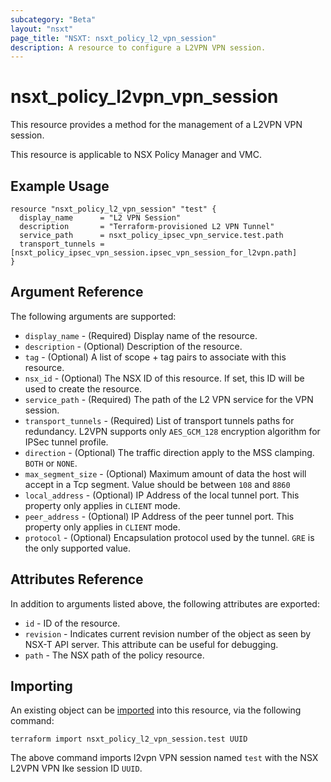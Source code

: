 ```yaml
---
subcategory: "Beta"
layout: "nsxt"
page_title: "NSXT: nsxt_policy_l2_vpn_session"
description: A resource to configure a L2VPN VPN session.
---
```


# nsxt_policy_l2vpn_vpn_session

This resource provides a method for the management of a L2VPN VPN session.

This resource is applicable to NSX Policy Manager and VMC.

## Example Usage

```hcl
resource "nsxt_policy_l2_vpn_session" "test" {
  display_name      = "L2 VPN Session"
  description       = "Terraform-provisioned L2 VPN Tunnel"
  service_path      = nsxt_policy_ipsec_vpn_service.test.path
  transport_tunnels = [nsxt_policy_ipsec_vpn_session.ipsec_vpn_session_for_l2vpn.path]
}
```

## Argument Reference

The following arguments are supported:

* `display_name` - (Required) Display name of the resource.
* `description` - (Optional) Description of the resource.
* `tag` - (Optional) A list of scope + tag pairs to associate with this resource.
* `nsx_id` - (Optional) The NSX ID of this resource. If set, this ID will be used to create the resource.
* `service_path` - (Required) The path of the L2 VPN service for the VPN session.
* `transport_tunnels` - (Required) List of transport tunnels paths for redundancy. L2VPN supports only `AES_GCM_128` encryption algorithm for IPSec tunnel profile.
* `direction` - (Optional) The traffic direction apply to the MSS clamping. `BOTH` or `NONE`.
* `max_segment_size` - (Optional) Maximum amount of data the host will accept in a Tcp segment. Value should be between `108` and `8860`
* `local_address` - (Optional) IP Address of the local tunnel port. This property only applies in `CLIENT` mode.
* `peer_address` - (Optional) IP Address of the peer tunnel port. This property only applies in `CLIENT` mode.
* `protocol` - (Optional) Encapsulation protocol used by the tunnel. `GRE` is the only supported value.

## Attributes Reference

In addition to arguments listed above, the following attributes are exported:

* `id` - ID of the resource.
* `revision` - Indicates current revision number of the object as seen by NSX-T API server. This attribute can be useful for debugging.
* `path` - The NSX path of the policy resource.

## Importing

An existing object can be [imported][docs-import] into this resource, via the following command:

[docs-import]: /docs/import/index.html

```
terraform import nsxt_policy_l2_vpn_session.test UUID
```

The above command imports l2vpn VPN  session named `test` with the NSX L2VPN VPN Ike session ID `UUID`.
